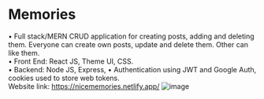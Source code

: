 # Memories
•	Full stack/MERN CRUD application for creating posts, adding and deleting them. Everyone can create own posts, update and delete them. Other can like them.  
•	Front End: React JS, Theme UI, CSS.  
•	Backend: Node JS, Express, 
•	Authentication using JWT and Google Auth, cookies used to store web tokens.  
Website link: https://nicememories.netlify.app/
![image](https://user-images.githubusercontent.com/55996465/158657667-d7a7cfdf-bca7-468f-95c7-867d526f1477.png)
